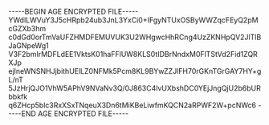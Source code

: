 -----BEGIN AGE ENCRYPTED FILE-----
YWdlLWVuY3J5cHRpb24ub3JnL3YxCi0+IFgyNTUxOSByWWZqcFEyQ2pMcGZXb3hm
c0dGd0orTmVaUFZHMDFEMUVUK3U2WHgwcHhRCng4UzZKNHpQV2JlTlBJaGNpeWg1
V3F2bmIrMDFLdEE1VktsK01haFFlUW8KLS0tIDBrNndxM0FlTStVd2Fid1ZQRXJp
ejlneWNSNHJjbithUElLZ0NFMk5Pcm8KL9BYwZZJlFH70rGKnTGrGAY7HY+gL/nT
5JzHrjQJO1VhW5APhV9NVaNv3Q/0J863C4lvUXbshDC0YEjJngQjU2b6bURbbkfk
q6ZHcp5blc3RxXSxTNqeuX3Dn6tMiKBeLiwfmKQCN2aRPWF2W+pcNWc6
-----END AGE ENCRYPTED FILE-----
